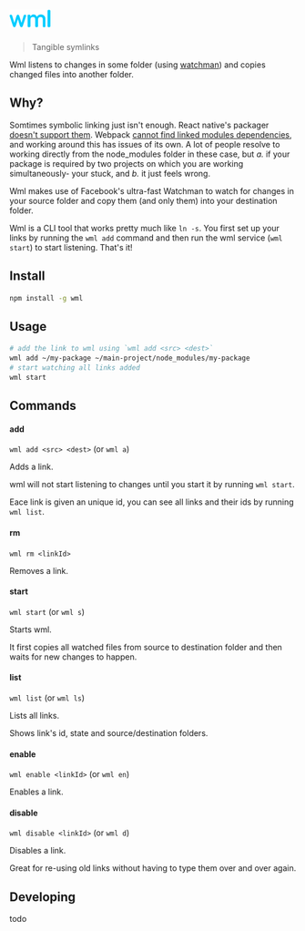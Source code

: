 # <img src="media/logo.png" width="72">

> Tangible symlinks

Wml listens to changes in some folder (using [watchman](https://facebook.github.io/watchman/)) and copies changed files into another folder.

## Why?

Somtimes symbolic linking just isn't enough. React native's packager [doesn't support them](http://webpack.github.io/docs/troubleshooting.html#npm-linked-modules-doesn-t-find-their-dependencies). Webpack [cannot find linked modules dependencies](http://webpack.github.io/docs/troubleshooting.html#npm-linked-modules-doesn-t-find-their-dependencies), and working around this has issues of its own. A lot of people resolve to working directly from the node_modules folder in these case, but *a.* if your package is required by two projects on which you are working simultaneously- your stuck, and *b.* it just feels wrong.

Wml makes use of Facebook's ultra-fast Watchman to watch for changes in your source folder and copy them (and only them) into your destination folder.

Wml is a CLI tool that works pretty much like `ln -s`. You first set up your links by running the `wml add` command and then run the wml service (`wml start`) to start listening. That's it!

## Install

```sh
npm install -g wml
```

## Usage

```sh
# add the link to wml using `wml add <src> <dest>`
wml add ~/my-package ~/main-project/node_modules/my-package
# start watching all links added
wml start
```

## Commands

#### add

`wml add <src> <dest>` (or `wml a`)

Adds a link.

wml will not start listening to changes until you start it by running `wml start`.

Eace link is given an unique id, you can see all links and their ids by running `wml list`.

#### rm

`wml rm <linkId>`

Removes a link.

#### start

`wml start` (or `wml s`)

Starts wml.

It first copies all watched files from source to destination folder and then waits for new changes to happen.

#### list

`wml list` (or `wml ls`)

Lists all links.

Shows link's id, state and source/destination folders.

#### enable

`wml enable <linkId>` (or `wml en`)

Enables a link.

#### disable

`wml disable <linkId>` (or `wml d`)

Disables a link.

Great for re-using old links without having to type them over and over again.

## Developing

todo
